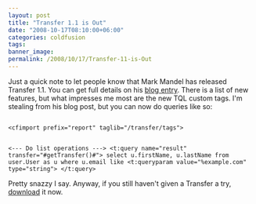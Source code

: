 ```yaml
---
layout: post
title: "Transfer 1.1 is Out"
date: "2008-10-17T08:10:00+06:00"
categories: coldfusion 
tags: 
banner_image: 
permalink: /2008/10/17/Transfer-11-is-Out
---
```


Just a quick note to let people know that Mark Mandel has released Transfer 1.1. You can get full details on his <a href="http://www.transfer-orm.com/?action=displayPost&ID=372">blog entry</a>. There is a list of new features, but what impresses me most are the new TQL custom tags. I'm stealing from his blog post, but you can now do queries like so:

<code>
&lt;cfimport prefix="report" taglib="/transfer/tags"&gt;

&lt;---  Do list operations ---&gt;
&lt;t:query name="result" transfer="#getTransfer()#"&gt;
        select
                u.firstName, u.lastName
        from
                user.User as u
        where
                u.email like &lt;t:queryparam value="%example.com" type="string"&gt;
&lt;/t:query&gt;
</code>

Pretty snazzy I say. Anyway, if you still haven't given a Transfer a try, <a href="http://www.transfer-orm.com/?action=transfer.download">download</a> it now.